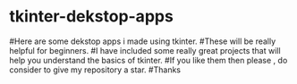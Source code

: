 # tkinter-dekstop-apps
#Here are some dekstop apps i made using tkinter.
#These will be really helpful for beginners.
#I have included some really great projects that will help you understand the basics of tkinter.
#If you like them then please , do consider to give my repository a star.
#Thanks
